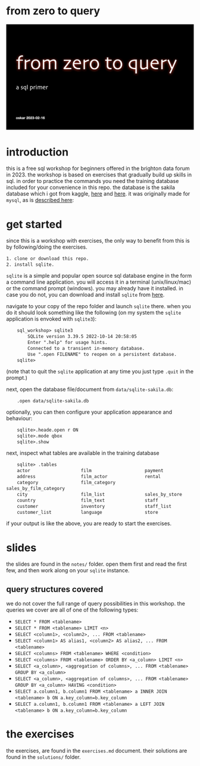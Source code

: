 from zero to query
===
![from zero to query](img/from02sql.001.jpeg)
# introduction
this is a free sql workshop for beginners offered in the brighton data forum in 2023. the workshop is based on exercises that gradually build up skills in sql. in order to practice the commands you need the training database included for your convenience in this repo. the database is the sakila database which i got from kaggle, [here](https://www.kaggle.com/datasets/atanaskanev/sqlite-sakila-sample-database) and [here](https://www.kaggle.com/code/dilarabr/dvd-rental-database-project-sqlite). it was originally made for `mysql`, as is [described here](https://dev.mysql.com/doc/sakila/en/): 


# get started
since this is a workshop with exercises, the only way to benefit from this is by following/doing the exercises.

	1. clone or download this repo. 
    2. install sqlite.

`sqlite` is a simple and popular open source sql database engine in the form a command line application. you will access it in a terminal (unix/linux/mac) or the command prompt (windows). you may already have it installed. in case you do not, you can download and install `sqlite` from [here](https://www.sqlite.org/download.html).

navigate to your copy of the repo folder and launch `sqlite` there. when you do it should look something like the following (on my system the `sqlite` application is envoked with `sqlite3`):

```
    sql_workshop> sqlite3
        SQLite version 3.39.5 2022-10-14 20:58:05
        Enter ".help" for usage hints.
        Connected to a transient in-memory database.
        Use ".open FILENAME" to reopen on a persistent database.
    sqlite>
```

(note that to quit the `sqlite` application at any time you just type `.quit` in the prompt.)

next, open the database file/document from `data/sqlite-sakila.db`:

```
    .open data/sqlite-sakila.db
```

optionally, you can then configure your application appearance and behaviour:

```
    sqlite>.heade.open r ON
    sqlite>.mode qbox
    sqlite>.show
```

next, inspect what tables are available in the training database
```
    sqlite> .tables
    actor                   film                    payment
    address                 film_actor              rental
    category                film_category           sales_by_film_category
    city                    film_list               sales_by_store
    country                 film_text               staff
    customer                inventory               staff_list
    customer_list           language                store
```

if your output is like the above, you are ready to start the exercises.

# slides
the slides are found in the `notes/` folder. open them first and read the first few, and then work along on your `sqlite` instance. 
## query structures covered
we do not cover the full range of query possibilities in this workshop. the queries we cover are all of one of the following types:

- `SELECT * FROM <tablename>`
- `SELECT * FROM <tablename> LIMIT <n>`
- `SELECT <column1>, <column2>, ... FROM <tablename>`
- `SELECT <column1> AS alias1, <column2> AS alias2, ... FROM <tablename>`
- `SELECT <columns> FROM <tablename> WHERE <condition>`
- `SELECT <columns> FROM <tablename> ORDER BY <a_column> LIMIT <n>`
- `SELECT <a_column>, <aggregation of columns>, ... FROM <tablename> GROUP BY <a_column>`
- `SELECT <a_column>, <aggregation of columns>, ... FROM <tablename> GROUP BY <a_column> HAVING <condition>`
- `SELECT a.column1, b.column1 FROM <tablename> a INNER JOIN <tablename> b ON a.key_column=b.key_column`
- `SELECT a.column1, b.column1 FROM <tablename> a LEFT JOIN <tablename> b ON a.key_column=b.key_column`


# the exercises
the exercises, are found in the `exercises.md` document. their solutions are found in the `solutions/` folder.

